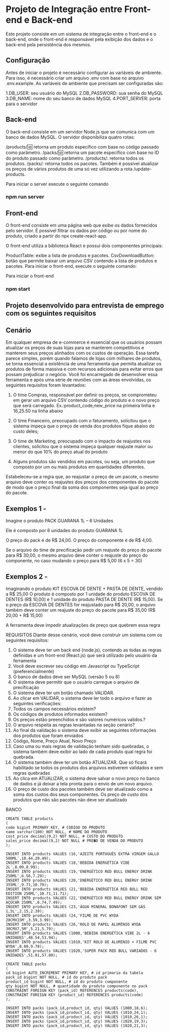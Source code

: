 # Projeto de Integração entre Front-end e Back-end

Este projeto consiste em um sistema de integração entre o front-end e o back-end, onde o front-end é responsável pela exibição dos dados e o back-end pela persistência dos mesmos.

## Configuração

Antes de iniciar o projeto é necessário configurar as variáveis de ambiente. Para isso, é necessário criar um arquivo .env com base no arquivo .env.example. As variáveis de ambiente que precisam ser configuradas são:

1.DB_USER: seu usuário do MySQL
2.DB_PASSWORD: sua senha do MySQL
3.DB_NAME: nome do seu banco de dados MySQL
4.PORT_SERVER: porta para o servidor

## Back-end

O back-end consiste em um servidor Node.js que se comunica com um banco de dados MySQL. O servidor disponibiliza quatro rotas:

/products/:id: retorna um produto específico com base no código passado como parâmetro.
/packs/:id: retorna um pacote específico com base no ID do produto passado como parâmetro.
/products/: retorna todos os produtos.
/packs/: retorna todos os pacotes.
Também é possível atualizar os preços de vários produtos de uma só vez utilizando a rota /update-products.

Para iniciar o server execute o seguinte comando

### npm run server

## Front-end

O front-end consiste em uma página web que exibe os dados fornecidos pelo servidor. É possível filtrar os dados por código ou por nome do produto, criado a partir do npx create-react-app.

O front-end utiliza a biblioteca React e possui dois componentes principais:

ProductTable: exibe a lista de produtos e pacotes.
CsvDownloadButton: botão que permite baixar um arquivo CSV contendo a lista de produtos e pacotes.
Para iniciar o front-end, execute o seguinte comando:

Para iniciar o front-end

### npm start

## Projeto desenvolvido para entrevista de emprego com os seguintes requisitos

## Cenário

Em qualquer empresa de e-commerce é essencial que os usuários possam atualizar os preços de suas lojas para se manterem competitivos e manterem seus preços alinhados com os custos de operação. Essa tarefa parece simples, porém quando falamos de lojas com milhares de produtos, se torna essencial a existência de uma ferramenta que permita atualizar os produtos de forma massiva e com recursos adicionais para evitar erros que possam prejudicar o negócio. Você foi encarregado de desenvolver essa ferramenta e após uma série de reuniões com as áreas envolvidas, os seguintes requisitos foram levantados:

1. O time Compras, responsável por definir os preços, se comprometeu em gerar um arquivo CSV contendo código do produto e o novo preço que será carregado. Ex.:product_code,new_price na primeira linha e 16,25.50 na linha abaixo

2. O time Financeiro, preocupado com o faturamento, solicitou que o sistema impeça que o preço de venda dos produtos fique abaixo do custo deles;

3. O time de Marketing, preocupado com o impacto de reajustes nos clientes, solicitou que o sistema impeça qualquer reajuste maior ou menor do que 10% do preço atual do produto

4. Alguns produtos são vendidos em pacotes, ou seja, um produto que composto por um ou mais produtos em quantidades diferentes.

Estabeleceu-se a regra que, ao reajustar o preço de um pacote, o mesmo arquivo deve conter os reajustes dos preços dos componentes do pacote de modo que o preço final da soma dos componentes seja igual ao preço do pacote.

## Exemplos 1 -

Imagine o produto PACK GUARANA 1L – 6 Unidades

Ele é composto por 6 unidades do produto GUARANA 1L

O preço do pack é de R$ 24,00. O preço do componente é de R$ 4,00.

Se o arquivo do time de precificação pedir um reajuste do preço do pacote para R$ 30,00, o mesmo arquivo deve conter o reajuste do preço do componente, no caso mudando o preço para R$ 5,00 (6 x 5 = 30)

## Exemplos 2 -

Imaginando o produto KIT ESCOVA DE DENTE + PASTA DE DENTE, vendido a R$ 25,00 O produto é composto por 1 unidade do produto ESCOVA DE DENTES (R$ 10,00) e 1 unidade do produto PASTA DE DENTE (R$ 15,00). Se o preço da ESCOVA DE DENTES for reajustado para R$ 20,00, o arquivo também deve conter um reajuste do preço do pacote para R$ 35,00 (R$ 20,00 + R$ 15,00)

A ferramenta deve impedir atualizações de preço que quebrem essa regra

REQUISITOS
Diante desse cenário, você deve construir um sistema com os seguintes requisitos:

1. O sistema deve ter um back end (node.js), contendo as todas as regras definidas e um front-end (React.js) que será utilizado pelo usuário da ferramenta
2. Você deve escrever seu código em Javascript ou TypeScript (preferencialmente)
3. O banco de dados deve ser MySQL (versão 5 ou 8)
4. O sistema deve permitir que o usuário carregue o arquivo de precificação
5. O sistema deve ter um botão chamado VALIDAR.
6. Ao clicar em VALIDAR, o sistema deve ler todo o arquivo e fazer as seguintes verificações:
7. Todos os campos necessários existem?
8. Os códigos de produtos informados existem?
9. Os preços estão preenchidos e são valores numéricos validos.?
10. O arquivo respeita as regras levantadas na seção cenário?
11. Ao final da validação o sistema deve exibir as seguintes informações dos produtos que foram enviados
12. Código, Nome, Preço Atual, Novo Preço
13. Caso uma ou mais regras de validação tenham sido quebradas, o sistema também deve exibir ao lado de cada produto qual regra foi quebrada.
14. O sistema também deve ter um botão ATUALIZAR. Que só ficará habilitado se todos os produtos dos arquivos estiverem validados e sem regras quebradas
15. Ao clica em ATUALIZAR, o sistema deve salvar o novo preço no banco de dados e já deixar a tela pronta para o envio de um novo arquivo.
16. O preço de custo dos pacotes também deve ser atualizado como a soma dos custos dos seus componentes. Os preço de custo dos produtos que não são pacotes não deve ser atualizado

BANCO

```
CREATE TABLE products
(
code bigint PRIMARY KEY, # CODIGO DO PRODUTO
name varchar(100) NOT NULL, # NOME DO PRODUTO
cost_price decimal(9,2) NOT NULL, # CUSTO DO PRODUTO
sales_price decimal(9,2) NOT NULL # PRE�O DE VENDA DO PRODUTO
);

INSERT INTO products VALUES (16,'AZEITE PORTUGUÊS EXTRA VIRGEM GALLO 500ML',18.44,20.49);
INSERT INTO products VALUES (18,'BEBIDA ENERGÉTICA VIBE 2L',8.09,8.99);
INSERT INTO products VALUES (19,'ENERGÉTICO RED BULL ENERGY DRINK 250ML',6.56,7.29);
INSERT INTO products VALUES (20,'ENERGÉTICO RED BULL ENERGY DRINK 355ML',9.71,10.79);
INSERT INTO products VALUES (21,'BEBIDA ENERGÉTICA RED BULL RED EDITION 250ML',10.71,11.71);
INSERT INTO products VALUES (22,'ENERGÉTICO RED BULL ENERGY DRINK SEM AÇÚCAR 250ML',6.74,7.49);
INSERT INTO products VALUES (23,'ÁGUA MINERAL BONAFONT SEM GÁS 1,5L',2.15,2.39);
INSERT INTO products VALUES (24,'FILME DE PVC WYDA 28CMX15M',3.59,3.99);
INSERT INTO products VALUES (26,'ROLO DE PAPEL ALUMÍNIO WYDA 30CMX7,5M',5.21,5.79);
INSERT INTO products VALUES (1000,'BEBIDA ENERGÉTICA VIBE 2L - 6 UNIDADES',48.54,53.94);
INSERT INTO products VALUES (1010,'KIT ROLO DE ALUMINIO + FILME PVC WYDA',8.80,9.78);
INSERT INTO products VALUES (1020,'SUPER PACK RED BULL VARIADOS - 6 UNIDADES',51.81,57.00);

CREATE TABLE packs
(
id bigint AUTO_INCREMENT PRIMARY KEY, # id primario da tabela
pack_id bigint NOT NULL, # id do produto pack
product_id bigint NOT NULL, # id do produto componente
qty bigint NOT NULL, # quantidade do produto componente no pack
CONSTRAINT FOREIGN KEY (pack_id) REFERENCES products(code),
CONSTRAINT FOREIGN KEY (product_id) REFERENCES products(code)
);

INSERT INTO packs (pack_id,product_id, qty) VALUES (1000,18,6);
INSERT INTO packs (pack_id,product_id, qty) VALUES (1010,24,1);
INSERT INTO packs (pack_id,product_id, qty) VALUES (1010,26,1);
INSERT INTO packs (pack_id,product_id, qty) VALUES (1020,19,3);
INSERT INTO packs (pack_id,product_id, qty) VALUES (1020,21,3);
```

